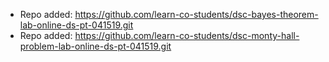 
- Repo added: https://github.com/learn-co-students/dsc-bayes-theorem-lab-online-ds-pt-041519.git
- Repo added: https://github.com/learn-co-students/dsc-monty-hall-problem-lab-online-ds-pt-041519.git